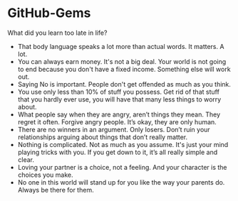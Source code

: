 # GitHub-Gems

What did you learn too late in life?

- That body language speaks a lot more than actual words. It matters. A lot.
- You can always earn money. It's not a big deal. Your world is not going to end because you don't have a fixed income. Something else will work out.
- Saying No is important. People don't get offended as much as you think.
- You use only less than 10% of stuff you possess. Get rid of that stuff that you hardly ever use, you will have that many less things to worry about.
- What people say when they are angry, aren’t things they mean. They regret it often. Forgive angry people. It’s okay, they are only human.
- There are no winners in an argument. Only losers. Don’t ruin your relationships arguing about things that don’t really matter.
- Nothing is complicated. Not as much as you assume. It's just your mind playing tricks with you. If you get down to it, it’s all really simple and clear.
- Loving your partner is a choice, not a feeling. And your character is the choices you make.
- No one in this world will stand up for you like the way your parents do. Always be there for them.
